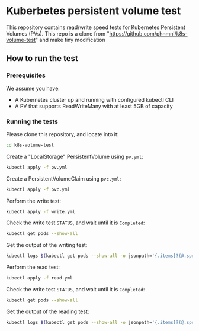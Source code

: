 # Kuberbetes persistent volume test
This repository contains read/write speed tests for Kubernetes Persistent Volumes (PVs).
This repo is a clone from "https://github.com/phnmnl/k8s-volume-test" and make tiny modification

## How to run the test

### Prerequisites
We assume you have:

- A Kubernetes cluster up and running with configured kubectl CLI
- A PV that supports ReadWriteMany with at least 5GB of capacity

### Running the tests

Please clone this repository, and locate into it:

```bash
cd k8s-volume-test
```
Create a "LocalStorage" PersistentVolume using `pv.yml`:

```bash
kubectl apply -f pv.yml
```

Create a PersistentVolumeClaim using `pvc.yml`:

```bash
kubectl apply -f pvc.yml
```

Perform the write test:

```bash
kubectl apply -f write.yml
```

Check the write test `STATUS`, and wait until it is `Completed`:

```bash
kubectl get pods --show-all
```

Get the output of the writing test:

```bash
kubectl logs $(kubectl get pods --show-all -o jsonpath='{.items[?(@.spec.containers[*].name=="write")].metadata.name}')
```

Perform the read test:

```bash
kubectl apply -f read.yml
```

Check the write test `STATUS`, and wait until it is `Completed`:

```bash
kubectl get pods --show-all
```

Get the output of the reading test:

```bash
kubectl logs $(kubectl get pods --show-all -o jsonpath='{.items[?(@.spec.containers[*].name=="read")].metadata.name}')
```
